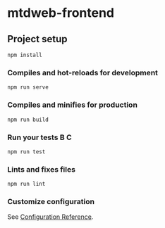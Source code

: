 # mtdweb-frontend

## Project setup
```
npm install
```

### Compiles and hot-reloads for development
```
npm run serve
```

### Compiles and minifies for production
```
npm run build
```

### Run your tests B C
```
npm run test
```

### Lints and fixes files
```
npm run lint
```

### Customize configuration
See [Configuration Reference](https://cli.vuejs.org/config/).
